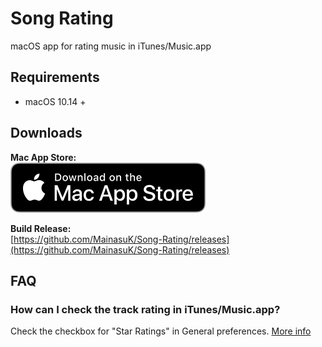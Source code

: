 # Song Rating
macOS app for rating music in iTunes/Music.app

## Requirements
- macOS 10.14 +

## Downloads
**Mac App Store:**  
[![Download on the Mac App Store](./Press/Download_on_the_Mac_App_Store_Badge_US-UK_RGB_blk_092917.svg)](https://apps.apple.com/app/song-rating/id1471420267)

**Build Release:**  
[https://github.com/MainasuK/Song-Rating/releases](https://github.com/MainasuK/Song-Rating/releases)

## FAQ
### How can I check the track rating in iTunes/Music.app?  
Check the checkbox for "Star Ratings" in General preferences. [More info](https://support.apple.com/guide/music/general-preferences-mus4130f48/mac)
